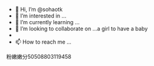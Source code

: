 - 👋 Hi, I’m @sohaotk
- 👀 I’m interested in ...
- 🌱 I’m currently learning ...
- 💞️ I’m looking to collaborate on ...a girl to have a baby
- 
- 📫 How to reach me ...

<!---
sohaotk/sohaotk is a ✨ special ✨ repository because its `README.md` (this file) appears on your GitHub profile.
You can click the Preview link to take a look at your changes.
--->粉嫩嫩分50508803119458
